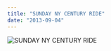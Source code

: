 ```yaml
---
title: "SUNDAY NY CENTURY RIDE"
date: "2013-09-04"
---
```


![SUNDAY NY CENTURY RIDE](http://nickfoden.files.wordpress.com/2013/09/central-park-epic-shot-from-north.jpg)
